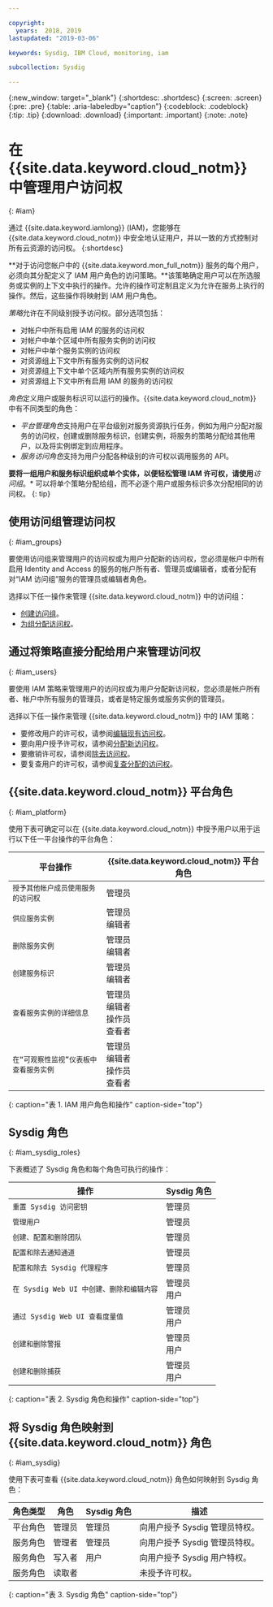 ```yaml
---

copyright:
  years:  2018, 2019
lastupdated: "2019-03-06"

keywords: Sysdig, IBM Cloud, monitoring, iam

subcollection: Sysdig

---
```


{:new_window: target="_blank"}
{:shortdesc: .shortdesc}
{:screen: .screen}
{:pre: .pre}
{:table: .aria-labeledby="caption"}
{:codeblock: .codeblock}
{:tip: .tip}
{:download: .download}
{:important: .important}
{:note: .note}

 
# 在 {{site.data.keyword.cloud_notm}} 中管理用户访问权
{: #iam}

通过 {{site.data.keyword.iamlong}} (IAM)，您能够在 {{site.data.keyword.cloud_notm}} 中安全地认证用户，并以一致的方式控制对所有云资源的访问权。
{:shortdesc}

**对于访问您帐户中的 {{site.data.keyword.mon_full_notm}} 服务的每个用户，必须向其分配定义了 IAM 用户角色的访问策略。**该策略确定用户可以在所选服务或实例的上下文中执行的操作。允许的操作可定制且定义为允许在服务上执行的操作。然后，这些操作将映射到 IAM 用户角色。

*策略*允许在不同级别授予访问权。部分选项包括： 

* 对帐户中所有启用 IAM 的服务的访问权
* 对帐户中单个区域中所有服务实例的访问权
* 对帐户中单个服务实例的访问权
* 对资源组上下文中所有服务实例的访问权
* 对资源组上下文中单个区域内所有服务实例的访问权
* 对资源组上下文中所有启用 IAM 的服务的访问权

*角色*定义用户或服务标识可以运行的操作。{{site.data.keyword.cloud_notm}} 中有不同类型的角色：
* *平台管理角色*支持用户在平台级别对服务资源执行任务，例如为用户分配对服务的访问权，创建或删除服务标识，创建实例，将服务的策略分配给其他用户，以及将实例绑定到应用程序。
* *服务访问角色*支持为用户分配各种级别的许可权以调用服务的 API。

**要将一组用户和服务标识组织成单个实体，以便轻松管理 IAM 许可权，请使用***访问组*。* 可以将单个策略分配给组，而不必逐个用户或服务标识多次分配相同的访问权。
{: tip}


## 使用访问组管理访问权
{: #iam_groups}

要使用访问组来管理用户的访问权或为用户分配新的访问权，您必须是帐户中所有启用 Identity and Access 的服务的帐户所有者、管理员或编辑者，或者分配有对“IAM 访问组”服务的管理员或编辑者角色。 

选择以下任一操作来管理 {{site.data.keyword.cloud_notm}} 中的访问组：

* [创建访问组](/docs/iam?topic=iam-groups#create_ag)。
* [为组分配访问权](/docs/iam?topic=iam-groups#access_ag)。


## 通过将策略直接分配给用户来管理访问权
{: #iam_users}

要使用 IAM 策略来管理用户的访问权或为用户分配新访问权，您必须是帐户所有者、帐户中所有服务的管理员，或者是特定服务或服务实例的管理员。 

选择以下任一操作来管理 {{site.data.keyword.cloud_notm}} 中的 IAM 策略：

* 要修改用户的许可权，请参阅[编辑现有访问权](/docs/iam?topic=iam-iammanidaccser#edit_existing)。
* 要向用户授予许可权，请参阅[分配新访问权](/docs/iam?topic=iam-iammanidaccser#assign_new_access)。
* 要撤销许可权，请参阅[除去访问权](/docs/iam?topic=iam-iammanidaccser#removing_access)。
* 要复查用户的许可权，请参阅[复查分配的访问权](/docs/iam?topic=iam-iammanidaccser#review_your_access)。


## {{site.data.keyword.cloud_notm}} 平台角色
{: #iam_platform}

使用下表可确定可以在 {{site.data.keyword.cloud_notm}} 中授予用户以用于运行以下任一平台操作的平台角色：

|平台操作|{{site.data.keyword.cloud_notm}} 平台角色| 
|-------------------------------------------------------------------------|------------------------------------------------------|
|`授予其他帐户成员使用服务的访问权`|管理员| 
|`供应服务实例`|管理员</br>编辑者| 
|`删除服务实例`|管理员</br>编辑者| 
|`创建服务标识`|管理员</br>编辑者|
|`查看服务实例的详细信息`|管理员</br>编辑者</br>操作员</br>查看者| 
|`在“可观察性监视”仪表板中查看服务实例`|管理员</br>编辑者</br>操作员</br>查看者| 
{: caption="表 1. IAM 用户角色和操作" caption-side="top"}



## Sysdig 角色
{: #iam_sysdig_roles}

下表概述了 Sysdig 角色和每个角色可执行的操作：

|操作|Sysdig 角色| 
|----------------------------------------------------------------------------|------------------------------------------------------|
|`重置 Sysdig 访问密钥`|管理员|
|`管理用户`|管理员|
|`创建、配置和删除团队`|管理员|
|`配置和除去通知通道`|管理员| 
|`配置和除去 Sysdig 代理程序`|管理员|
|`在 Sysdig Web UI 中创建、删除和编辑内容`|管理员</br>用户|  
|`通过 Sysdig Web UI 查看度量值`|管理员</br>用户|  
|`创建和删除警报`|管理员</br>用户| 
|`创建和删除捕获`|管理员</br>用户|   
{: caption="表 2. Sysdig 角色和操作" caption-side="top"}


## 将 Sysdig 角色映射到 {{site.data.keyword.cloud_notm}} 角色
{: #iam_sysdig}

使用下表可查看 {{site.data.keyword.cloud_notm}} 角色如何映射到 Sysdig 角色：

|角色类型|角色|Sysdig 角色|描述|
|---------------------|--------------------|----------------------------|---------------------------------------------|
|平台角色|管理员|管理员|向用户授予 Sysdig 管理员特权。| 
|服务角色|管理者|管理员|向用户授予 Sysdig 管理员特权。| 
|服务角色|写入者|用户|向用户授予 Sysdig 用户特权。|
|服务角色|读取者|                            |未授予许可权。|
{: caption="表 3. Sysdig 角色" caption-side="top"}



